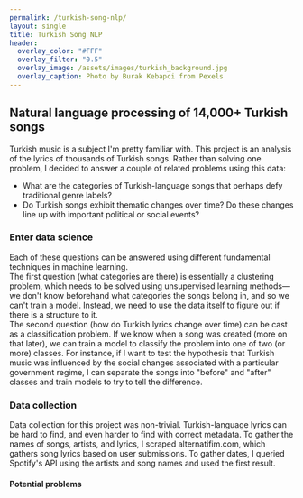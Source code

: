 ```yaml
---
permalink: /turkish-song-nlp/
layout: single
title: Turkish Song NLP
header:
  overlay_color: "#FFF"
  overlay_filter: "0.5"
  overlay_image: /assets/images/turkish_background.jpg
  overlay_caption: Photo by Burak Kebapci from Pexels
---
```


## Natural language processing of 14,000+ Turkish songs  
Turkish music is a subject I'm pretty familiar with. This project is an analysis of the lyrics of thousands of Turkish songs. Rather than solving one problem, I decided to answer a couple of related problems using this data:  
- What are the categories of Turkish-language songs that perhaps defy traditional genre labels?  
- Do Turkish songs exhibit thematic changes over time? Do these changes line up with important political or social events?  

### Enter data science  
Each of these questions can be answered using different fundamental techniques in machine learning.  
The first question (what categories are there) is essentially a clustering problem, which needs to be solved using unsupervised learning methods&mdash;we don't know beforehand what categories the songs belong in, and so we can't train a model. Instead, we need to use the data itself to figure out if there is a structure to it.  
The second question (how do Turkish lyrics change over time) can be cast as a classification problem. If we know when a song was created (more on that later), we can train a model to classify the problem into one of two (or more) classes. For instance, if I want to test the hypothesis that Turkish music was influenced by the social changes associated with a particular government regime, I can separate the songs into "before" and "after" classes and train models to try to tell the difference.  

### Data collection  
Data collection for this project was non-trivial. Turkish-language lyrics can be hard to find, and even harder to find with correct metadata. To gather the names of songs, artists, and lyrics, I scraped alternatifim.com, which gathers song lyrics based on user submissions. To gather dates, I queried Spotify's API using the artists and song names and used the first result.
#### Potential problems  
